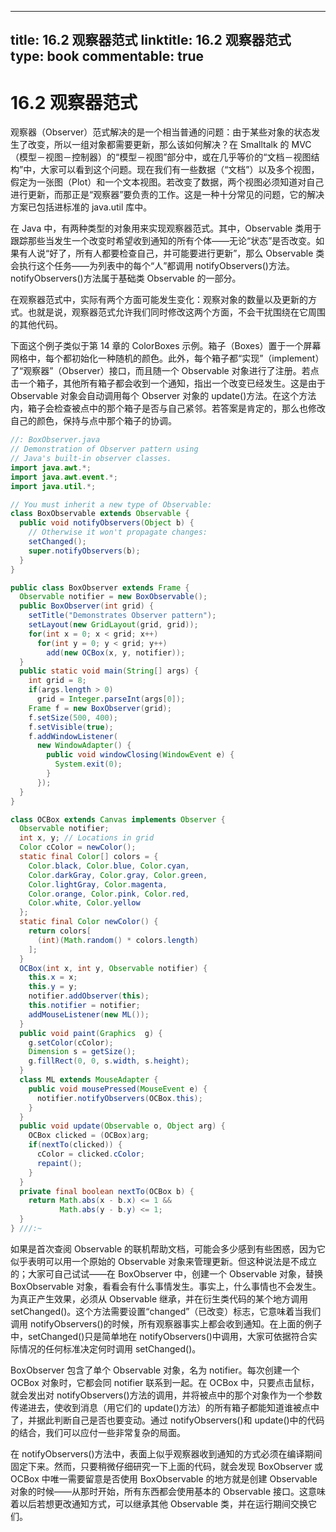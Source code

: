 
---
title: 16.2 观察器范式
linktitle: 16.2 观察器范式
type: book
commentable: true
---

# 16.2 观察器范式

观察器（Observer）范式解决的是一个相当普通的问题：由于某些对象的状态发生了改变，所以一组对象都需要更新，那么该如何解决？在 Smalltalk 的 MVC（模型－视图－控制器）的“模型－视图”部分中，或在几乎等价的“文档－视图结构”中，大家可以看到这个问题。现在我们有一些数据（“文档”）以及多个视图，假定为一张图（Plot）和一个文本视图。若改变了数据，两个视图必须知道对自己进行更新，而那正是“观察器”要负责的工作。这是一种十分常见的问题，它的解决方案已包括进标准的 java.util 库中。

在 Java 中，有两种类型的对象用来实现观察器范式。其中，Observable 类用于跟踪那些当发生一个改变时希望收到通知的所有个体——无论“状态”是否改变。如果有人说“好了，所有人都要检查自己，并可能要进行更新”，那么 Observable 类会执行这个任务——为列表中的每个“人”都调用 notifyObservers()方法。notifyObservers()方法属于基础类 Observable 的一部分。

在观察器范式中，实际有两个方面可能发生变化：观察对象的数量以及更新的方式。也就是说，观察器范式允许我们同时修改这两个方面，不会干扰围绕在它周围的其他代码。

下面这个例子类似于第 14 章的 ColorBoxes 示例。箱子（Boxes）置于一个屏幕网格中，每个都初始化一种随机的颜色。此外，每个箱子都“实现”（implement）了“观察器”（Observer）接口，而且随一个 Observable 对象进行了注册。若点击一个箱子，其他所有箱子都会收到一个通知，指出一个改变已经发生。这是由于 Observable 对象会自动调用每个 Observer 对象的 update()方法。在这个方法内，箱子会检查被点中的那个箱子是否与自己紧邻。若答案是肯定的，那么也修改自己的颜色，保持与点中那个箱子的协调。

```java
//: BoxObserver.java
// Demonstration of Observer pattern using
// Java's built-in observer classes.
import java.awt.*;
import java.awt.event.*;
import java.util.*;

// You must inherit a new type of Observable:
class BoxObservable extends Observable {
  public void notifyObservers(Object b) {
    // Otherwise it won't propagate changes:
    setChanged();
    super.notifyObservers(b);
  }
}

public class BoxObserver extends Frame {
  Observable notifier = new BoxObservable();
  public BoxObserver(int grid) {
    setTitle("Demonstrates Observer pattern");
    setLayout(new GridLayout(grid, grid));
    for(int x = 0; x < grid; x++)
      for(int y = 0; y < grid; y++)
        add(new OCBox(x, y, notifier));
  }
  public static void main(String[] args) {
    int grid = 8;
    if(args.length > 0)
      grid = Integer.parseInt(args[0]);
    Frame f = new BoxObserver(grid);
    f.setSize(500, 400);
    f.setVisible(true);
    f.addWindowListener(
      new WindowAdapter() {
        public void windowClosing(WindowEvent e) {
          System.exit(0);
        }
      });
  }
}

class OCBox extends Canvas implements Observer {
  Observable notifier;
  int x, y; // Locations in grid
  Color cColor = newColor();
  static final Color[] colors = {
    Color.black, Color.blue, Color.cyan,
    Color.darkGray, Color.gray, Color.green,
    Color.lightGray, Color.magenta,
    Color.orange, Color.pink, Color.red,
    Color.white, Color.yellow
  };
  static final Color newColor() {
    return colors[
      (int)(Math.random() * colors.length)
    ];
  }
  OCBox(int x, int y, Observable notifier) {
    this.x = x;
    this.y = y;
    notifier.addObserver(this);
    this.notifier = notifier;
    addMouseListener(new ML());
  }
  public void paint(Graphics  g) {
    g.setColor(cColor);
    Dimension s = getSize();
    g.fillRect(0, 0, s.width, s.height);
  }
  class ML extends MouseAdapter {
    public void mousePressed(MouseEvent e) {
      notifier.notifyObservers(OCBox.this);
    }
  }
  public void update(Observable o, Object arg) {
    OCBox clicked = (OCBox)arg;
    if(nextTo(clicked)) {
      cColor = clicked.cColor;
      repaint();
    }
  }
  private final boolean nextTo(OCBox b) {
    return Math.abs(x - b.x) <= 1 &&
           Math.abs(y - b.y) <= 1;
  }
} ///:~
```

如果是首次查阅 Observable 的联机帮助文档，可能会多少感到有些困惑，因为它似乎表明可以用一个原始的 Observable 对象来管理更新。但这种说法是不成立的；大家可自己试试——在 BoxObserver 中，创建一个 Observable 对象，替换 BoxObservable 对象，看看会有什么事情发生。事实上，什么事情也不会发生。为真正产生效果，必须从 Observable 继承，并在衍生类代码的某个地方调用 setChanged()。这个方法需要设置“changed”（已改变）标志，它意味着当我们调用 notifyObservers()的时候，所有观察器事实上都会收到通知。在上面的例子中，setChanged()只是简单地在 notifyObservers()中调用，大家可依据符合实际情况的任何标准决定何时调用 setChanged()。

BoxObserver 包含了单个 Observable 对象，名为 notifier。每次创建一个 OCBox 对象时，它都会同 notifier 联系到一起。在 OCBox 中，只要点击鼠标，就会发出对 notifyObservers()方法的调用，并将被点中的那个对象作为一个参数传递进去，使收到消息（用它们的 update()方法）的所有箱子都能知道谁被点中了，并据此判断自己是否也要变动。通过 notifyObservers()和 update()中的代码的结合，我们可以应付一些非常复杂的局面。

在 notifyObservers()方法中，表面上似乎观察器收到通知的方式必须在编译期间固定下来。然而，只要稍微仔细研究一下上面的代码，就会发现 BoxObserver 或 OCBox 中唯一需要留意是否使用 BoxObservable 的地方就是创建 Observable 对象的时候——从那时开始，所有东西都会使用基本的 Observable 接口。这意味着以后若想更改通知方式，可以继承其他 Observable 类，并在运行期间交换它们。

    